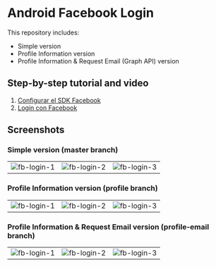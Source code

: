 # Android Facebook Login

This repository includes:

* Simple version
* Profile Information version
* Profile Information & Request Email (Graph API) version


## Step-by-step tutorial and video

1. [Configurar el SDK Facebook](https://alvarez.tech/labs/android-config-sdk-facebook)
2. [Login con Facebook](https://alvarez.tech/labs/android-login-facebook)

## Screenshots

### Simple version (master branch)

<table border="0">
<tr>
<td>
<img alt="fb-login-1" src="https://cloud.githubusercontent.com/assets/1444991/26755246/7a9008a0-4857-11e7-81bc-8fb98ff3ffb8.png">
</td>
<td>
<img alt="fb-login-2" src="https://cloud.githubusercontent.com/assets/1444991/26755247/7a98b298-4857-11e7-857d-dde107b03ae2.png">
</td>
<td>
<img alt="fb-login-3" src="https://cloud.githubusercontent.com/assets/1444991/26755245/7a74b38e-4857-11e7-83bb-09f9bf801c66.png">
</td>
</tr>
</table>

### Profile Information version (profile branch)

<table border="0">
<tr>
<td>
<img alt="fb-login-1" src="https://cloud.githubusercontent.com/assets/1444991/26755246/7a9008a0-4857-11e7-81bc-8fb98ff3ffb8.png">
</td>
<td>
<img alt="fb-login-2" src="https://cloud.githubusercontent.com/assets/1444991/26755247/7a98b298-4857-11e7-857d-dde107b03ae2.png">
</td>
<td>
<img alt="fb-login-3" src="https://cloud.githubusercontent.com/assets/1444991/26756092/45a67be4-4869-11e7-886a-360266ca5749.png">
</td>
</tr>
</table>

### Profile Information & Request Email version (profile-email branch)

<table border="0">
<tr>
<td>
<img alt="fb-login-1" src="https://cloud.githubusercontent.com/assets/1444991/26755246/7a9008a0-4857-11e7-81bc-8fb98ff3ffb8.png">
</td>
<td>
<img alt="fb-login-2" src="https://cloud.githubusercontent.com/assets/1444991/26756466/007a9f52-4871-11e7-81de-376d4d0c7d14.png">
</td>
<td>
<img alt="fb-login-3" src="https://cloud.githubusercontent.com/assets/1444991/26756467/007e7906-4871-11e7-9512-622feb0dbefd.png">
</td>
</tr>
</table>
